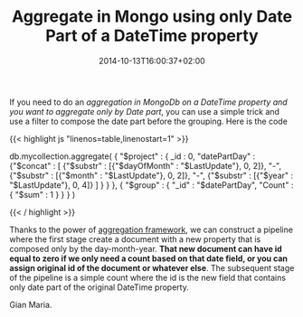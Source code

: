 ﻿---
title: "Aggregate in Mongo using only Date Part of a DateTime property"
description: ""
date: 2014-10-13T16:00:37+02:00
draft: false
tags: [MongoDb]
categories: [NoSql]
---
If you need to do an *aggregation in MongoDb on a DateTime property and you want to aggregate only by Date part*, you can use a simple trick and use a filter to compose the date part before the grouping. Here is the code

{{< highlight js "linenos=table,linenostart=1" >}}


db.mycollection.aggregate(
{
    "$project" :
    {
       _id : 0,
       "datePartDay" : {"$concat" : [
           {"$substr" : [{"$dayOfMonth" : "$LastUpdate"}, 0, 2]}, "-",
           {"$substr" : [{"$month" : "$LastUpdate"}, 0, 2]}, "-",
           {"$substr" : [{"$year" : "$LastUpdate"}, 0, 4]}
     ] }
    }
},
{ "$group" : 
    { "_id" : "$datePartDay", "Count" : { "$sum" : 1 } } 
    }
)

{{< / highlight >}}

Thanks to the power of [aggregation framework](http://docs.mongodb.org/manual/applications/aggregation/), we can construct a pipeline where the first stage create a document with a new property that is composed only by the day-month-year.  **That new document can have id equal to zero if we only need a count based on that date field, or you can assign original id of the document or whatever else**. The subsequent stage of the pipeline is a simple count where the id is the new field that contains only date part of the original DateTime property.

Gian Maria.
